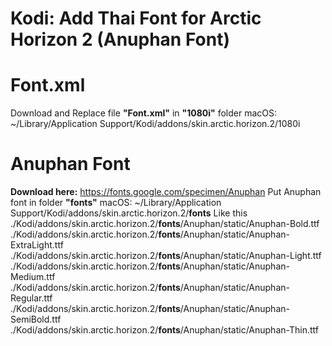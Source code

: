 # Kodi: Add Thai Font for Arctic Horizon 2 (Anuphan Font)

# Font.xml
Download and Replace file **"Font.xml"** in **"1080i"** folder
macOS: ~/Library/Application Support/Kodi/addons/skin.arctic.horizon.2/1080i

# Anuphan Font
**Download here:** https://fonts.google.com/specimen/Anuphan
Put Anuphan font in folder **"fonts"** 
macOS: ~/Library/Application Support/Kodi/addons/skin.arctic.horizon.2/**fonts**
Like this 
./Kodi/addons/skin.arctic.horizon.2/**fonts**/Anuphan/static/Anuphan-Bold.ttf
./Kodi/addons/skin.arctic.horizon.2/**fonts**/Anuphan/static/Anuphan-ExtraLight.ttf
./Kodi/addons/skin.arctic.horizon.2/**fonts**/Anuphan/static/Anuphan-Light.ttf
./Kodi/addons/skin.arctic.horizon.2/**fonts**/Anuphan/static/Anuphan-Medium.ttf
./Kodi/addons/skin.arctic.horizon.2/**fonts**/Anuphan/static/Anuphan-Regular.ttf
./Kodi/addons/skin.arctic.horizon.2/**fonts**/Anuphan/static/Anuphan-SemiBold.ttf
./Kodi/addons/skin.arctic.horizon.2/**fonts**/Anuphan/static/Anuphan-Thin.ttf


